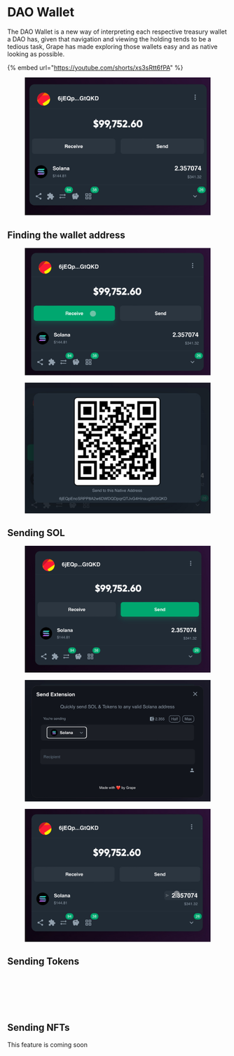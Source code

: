 # DAO Wallet

The DAO Wallet is a new way of interpreting each respective treasury wallet a DAO has, given that navigation and viewing the holding tends to be a tedious task, Grape has made exploring those wallets easy and as native looking as possible.



{% embed url="https://youtube.com/shorts/xs3sRtt6fPA" %}

<figure><img src="../../../.gitbook/assets/IMG_0529.jpeg" alt=""><figcaption></figcaption></figure>

## Finding the wallet address

<div>

<figure><img src="../../../.gitbook/assets/IMG_0507.jpeg" alt=""><figcaption></figcaption></figure>

 

<figure><img src="../../../.gitbook/assets/IMG_0508.jpeg" alt=""><figcaption></figcaption></figure>

</div>

## Sending SOL

<div>

<figure><img src="../../../.gitbook/assets/IMG_0509.jpeg" alt=""><figcaption></figcaption></figure>

 

<figure><img src="../../../.gitbook/assets/IMG_0510.jpeg" alt=""><figcaption></figcaption></figure>

 

<figure><img src="../../../.gitbook/assets/IMG_0511 (1).jpeg" alt=""><figcaption></figcaption></figure>

</div>

## Sending Tokens

<figure><img src="../../../.gitbook/assets/Screenshot 2024-08-12 at 10.56.28 PM.png" alt=""><figcaption></figcaption></figure>

<figure><img src="../../../.gitbook/assets/Screenshot 2024-08-12 at 10.57.36 PM.png" alt=""><figcaption></figcaption></figure>

<figure><img src="../../../.gitbook/assets/Screenshot 2024-08-12 at 10.58.01 PM.png" alt=""><figcaption></figcaption></figure>

## Sending NFTs

This feature is coming soon
